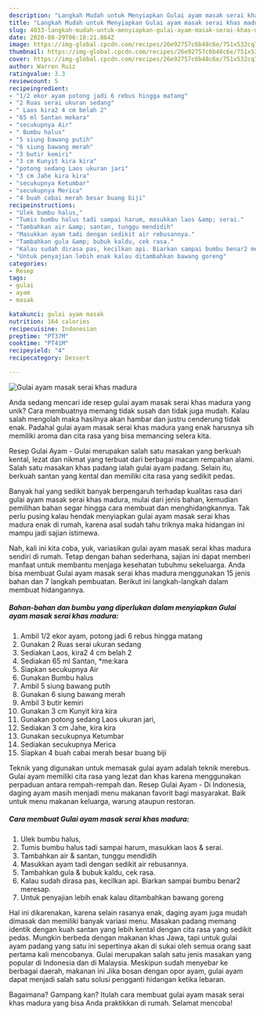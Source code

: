 ```yaml
---
description: "Langkah Mudah untuk Menyiapkan Gulai ayam masak serai khas madura Anti Gagal"
title: "Langkah Mudah untuk Menyiapkan Gulai ayam masak serai khas madura Anti Gagal"
slug: 4033-langkah-mudah-untuk-menyiapkan-gulai-ayam-masak-serai-khas-madura-anti-gagal
date: 2020-08-29T06:18:21.864Z
image: https://img-global.cpcdn.com/recipes/26e92757c6b48c6e/751x532cq70/gulai-ayam-masak-serai-khas-madura-foto-resep-utama.jpg
thumbnail: https://img-global.cpcdn.com/recipes/26e92757c6b48c6e/751x532cq70/gulai-ayam-masak-serai-khas-madura-foto-resep-utama.jpg
cover: https://img-global.cpcdn.com/recipes/26e92757c6b48c6e/751x532cq70/gulai-ayam-masak-serai-khas-madura-foto-resep-utama.jpg
author: Warren Ruiz
ratingvalue: 3.3
reviewcount: 5
recipeingredient:
- "1/2 ekor ayam potong jadi 6 rebus hingga matang"
- "2 Ruas serai ukuran sedang"
- " Laos kira2 4 cm belah 2"
- "65 ml Santan mekara"
- "secukupnya Air"
- " Bumbu halus"
- "5 siung bawang putih"
- "6 siung bawang merah"
- "3 butir kemiri"
- "3 cm Kunyit kira kira"
- "potong sedang Laos ukuran jari"
- "3 cm Jahe kira kira"
- "secukupnya Ketumbar"
- "secukupnya Merica"
- "4 buah cabai merah besar buang biji"
recipeinstructions:
- "Ulek bumbu halus,"
- "Tumis bumbu halus tadi sampai harum, masukkan laos &amp; serai."
- "Tambahkan air &amp; santan, tunggu mendidih"
- "Masukkan ayam tadi dengan sedikit air rebusannya."
- "Tambahkan gula &amp; bubuk kaldu, cek rasa."
- "Kalau sudah dirasa pas, kecilkan api. Biarkan sampai bumbu benar2 meresap."
- "Untuk penyajian lebih enak kalau ditambahkan bawang goreng"
categories:
- Resep
tags:
- gulai
- ayam
- masak

katakunci: gulai ayam masak 
nutrition: 164 calories
recipecuisine: Indonesian
preptime: "PT37M"
cooktime: "PT41M"
recipeyield: "4"
recipecategory: Dessert

---
```



![Gulai ayam masak serai khas madura](https://img-global.cpcdn.com/recipes/26e92757c6b48c6e/751x532cq70/gulai-ayam-masak-serai-khas-madura-foto-resep-utama.jpg)

Anda sedang mencari ide resep gulai ayam masak serai khas madura yang unik? Cara membuatnya memang tidak susah dan tidak juga mudah. Kalau salah mengolah maka hasilnya akan hambar dan justru cenderung tidak enak. Padahal gulai ayam masak serai khas madura yang enak harusnya sih memiliki aroma dan cita rasa yang bisa memancing selera kita.

Resep Gulai Ayam - Gulai merupakan salah satu masakan yang berkuah kental, lezat dan nikmat yang terbuat dari berbagai macam rempahan alami. Salah satu masakan khas padang ialah gulai ayam padang. Selain itu, berkuah santan yang kental dan memiliki cita rasa yang sedikit pedas.

Banyak hal yang sedikit banyak berpengaruh terhadap kualitas rasa dari gulai ayam masak serai khas madura, mulai dari jenis bahan, kemudian pemilihan bahan segar hingga cara membuat dan menghidangkannya. Tak perlu pusing kalau hendak menyiapkan gulai ayam masak serai khas madura enak di rumah, karena asal sudah tahu triknya maka hidangan ini mampu jadi sajian istimewa.


Nah, kali ini kita coba, yuk, variasikan gulai ayam masak serai khas madura sendiri di rumah. Tetap dengan bahan sederhana, sajian ini dapat memberi manfaat untuk membantu menjaga kesehatan tubuhmu sekeluarga. Anda bisa membuat Gulai ayam masak serai khas madura menggunakan 15 jenis bahan dan 7 langkah pembuatan. Berikut ini langkah-langkah dalam membuat hidangannya.

<!--inarticleads1-->

##### Bahan-bahan dan bumbu yang diperlukan dalam menyiapkan Gulai ayam masak serai khas madura:

1. Ambil 1/2 ekor ayam, potong jadi 6 rebus hingga matang
1. Gunakan 2 Ruas serai ukuran sedang
1. Sediakan  Laos, kira2 4 cm belah 2
1. Sediakan 65 ml Santan, *me:kara
1. Siapkan secukupnya Air
1. Gunakan  Bumbu halus
1. Ambil 5 siung bawang putih
1. Gunakan 6 siung bawang merah
1. Ambil 3 butir kemiri
1. Gunakan 3 cm Kunyit kira kira
1. Gunakan potong sedang Laos ukuran jari,
1. Sediakan 3 cm Jahe, kira kira
1. Gunakan secukupnya Ketumbar
1. Sediakan secukupnya Merica
1. Siapkan 4 buah cabai merah besar buang biji


Teknik yang digunakan untuk memasak gulai ayam adalah teknik merebus. Gulai ayam memiliki cita rasa yang lezat dan khas karena menggunakan perpaduan antara rempah-rempah dan. Resep Gulai Ayam - Di Indonesia, daging ayam masih menjadi menu makanan favorit bagi masyarakat. Baik untuk menu makanan keluarga, warung ataupun restoran. 

<!--inarticleads2-->

##### Cara membuat Gulai ayam masak serai khas madura:

1. Ulek bumbu halus,
1. Tumis bumbu halus tadi sampai harum, masukkan laos &amp; serai.
1. Tambahkan air &amp; santan, tunggu mendidih
1. Masukkan ayam tadi dengan sedikit air rebusannya.
1. Tambahkan gula &amp; bubuk kaldu, cek rasa.
1. Kalau sudah dirasa pas, kecilkan api. Biarkan sampai bumbu benar2 meresap.
1. Untuk penyajian lebih enak kalau ditambahkan bawang goreng


Hal ini dikarenakan, karena selain rasanya enak, daging ayam juga mudah dimasak dan memiliki banyak variasi menu. Masakan padang memang identik dengan kuah santan yang lebih kental dengan cita rasa yang sedikit pedas. Mungkin berbeda dengan makanan khas Jawa, tapi untuk gulai ayam padang yang satu ini sepertinya akan di sukai oleh semua orang saat pertama kali mencobanya. Gulai merupakan salah satu jenis masakan yang popular di Indonesia dan di Malaysia. Meskipun sudah menyebar ke berbagai daerah, makanan ini Jika bosan dengan opor ayam, gulai ayam dapat menjadi salah satu solusi pengganti hidangan ketika lebaran. 

Bagaimana? Gampang kan? Itulah cara membuat gulai ayam masak serai khas madura yang bisa Anda praktikkan di rumah. Selamat mencoba!
